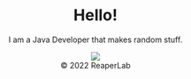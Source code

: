 <div align="center">
  <h1>Hello!</h1>
  <p>I am a Java Developer that makes random stuff.</p>
  <a href="https://skillicons.dev">
    <img src="https://skillicons.dev/icons?i=java,py,lua,js,html,css" />
  </a>
  <div class="footer">
        &copy; 2022 ReaperLab
    </div>
</div>
